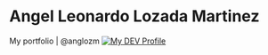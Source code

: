 # Angel Leonardo Lozada Martinez
My portfolio | @anglozm
[![My DEV Profile](https://d2fltix0v2e0sb.cloudfront.net/dev-badge.svg)](https://dev.to/anglozm)
